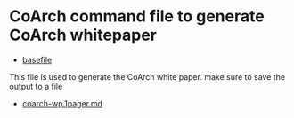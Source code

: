 # CoArch command file to generate CoArch whitepaper

- [basefile](./gptools-overview.gpspec.md)

This file is used to generate the CoArch white paper.
make sure to save the output to a file

-   [coarch-wp.1pager.md](coarch-wp.1pager.md)



